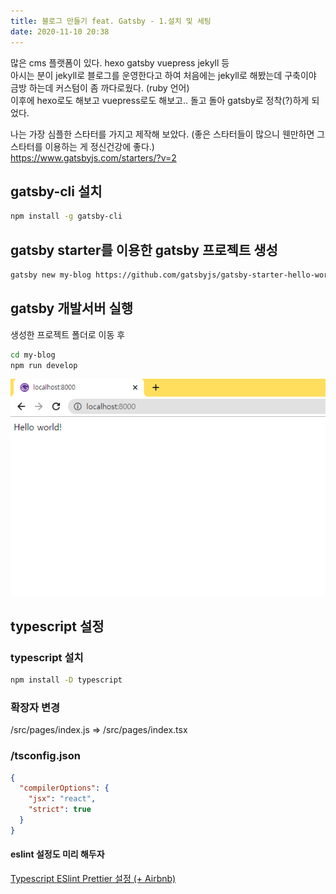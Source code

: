 ```yaml
---
title: 블로그 만들기 feat. Gatsby - 1.설치 및 세팅
date: 2020-11-10 20:38
---
```


많은 cms 플랫폼이 있다. hexo gatsby vuepress jekyll 등  
아시는 분이 jekyll로 블로그를 운영한다고 하여 처음에는 jekyll로 해봤는데 구축이야 금방 하는데 커스텀이 좀 까다로웠다. (ruby 언어)  
이후에 hexo로도 해보고 vuepress로도 해보고.. 돌고 돌아 gatsby로 정착(?)하게 되었다.

나는 가장 심플한 스타터를 가지고 제작해 보았다. (좋은 스타터들이 많으니 웬만하면 그 스타터를 이용하는 게 정신건강에 좋다.)  
https://www.gatsbyjs.com/starters/?v=2

## gatsby-cli 설치

```bash
npm install -g gatsby-cli
```

## gatsby starter를 이용한 gatsby 프로젝트 생성

```bash
gatsby new my-blog https://github.com/gatsbyjs/gatsby-starter-hello-world

```

## gatsby 개발서버 실행

생성한 프로젝트 폴더로 이동 후

```bash
cd my-blog
npm run develop
```

![프로젝트 세팅 완료](./1.png)

## typescript 설정

### typescript 설치

```bash
npm install -D typescript
```

### 확장자 변경

/src/pages/index.js => /src/pages/index.tsx

### /tsconfig.json

```json
{
  "compilerOptions": {
    "jsx": "react",
    "strict": true
  }
}
```

#### eslint 설정도 미리 해두자

[Typescript ESlint Prettier 설정 (+ Airbnb)](/eslint-typescript-airbnb/)
